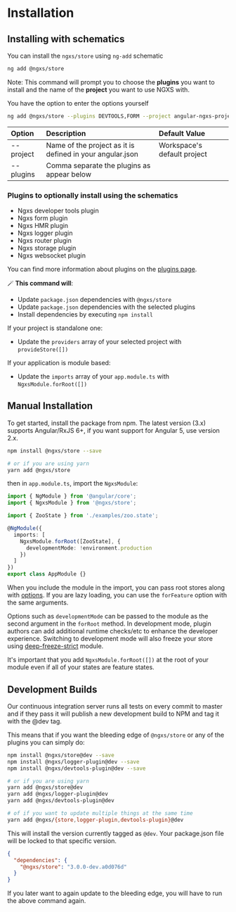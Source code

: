 # Installation

## Installing with schematics

You can install the `ngxs/store` using `ng-add` schematic

```bash
ng add @ngxs/store
```

Note: This command will prompt you to choose the **plugins** you want to install and the name of the **project** you want to use NGXS with.

You have the option to enter the options yourself

```bash
ng add @ngxs/store --plugins DEVTOOLS,FORM --project angular-ngxs-project
```

| Option    | Description                                               | Default Value               |
| :-------- | :-------------------------------------------------------- | :-------------------------- |
| --project | Name of the project as it is defined in your angular.json | Workspace's default project |
| --plugins | Comma separate the plugins as appear below                |                             |

### Plugins to optionally install using the schematics

- Ngxs developer tools plugin
- Ngxs form plugin
- Ngxs HMR plugin
- Ngxs logger plugin
- Ngxs router plugin
- Ngxs storage plugin
- Ngxs websocket plugin

You can find more information about plugins on the [plugins page](https://www.ngxs.io/plugins).

🪄 **This command will**:

- Update `package.json` dependencies with `@ngxs/store`
- Update `package.json` dependencies with the selected plugins
- Install dependencies by executing `npm install`

If your project is standalone one:

- Update the `providers` array of your selected project with `provideStore([])`

If your application is module based:

- Update the `imports` array of your `app.module.ts` with `NgxsModule.forRoot([])`

## Manual Installation

To get started, install the package from npm. The latest version (3.x) supports Angular/RxJS 6+, if you want support for Angular 5, use version 2.x.

```bash
npm install @ngxs/store --save

# or if you are using yarn
yarn add @ngxs/store
```

then in `app.module.ts`, import the `NgxsModule`:

```ts
import { NgModule } from '@angular/core';
import { NgxsModule } from '@ngxs/store';

import { ZooState } from './examples/zoo.state';

@NgModule({
  imports: [
    NgxsModule.forRoot([ZooState], {
      developmentMode: !environment.production
    })
  ]
})
export class AppModule {}
```

When you include the module in the import, you can pass root stores along with [options](../advanced/options.md).
If you are lazy loading, you can use the `forFeature` option with the same arguments.

Options such as `developmentMode` can be passed to the module as the second argument in the `forRoot` method.
In development mode, plugin authors can add additional runtime checks/etc to enhance the developer experience. Switching
to development mode will also freeze your store using [deep-freeze-strict](https://www.npmjs.com/package/deep-freeze-strict)
module.

It's important that you add `NgxsModule.forRoot([])` at the root of your module even if
all of your states are feature states.

## Development Builds

Our continuous integration server runs all tests on every commit to master and if they pass it will publish a new development build to NPM and tag it with the @dev tag.

This means that if you want the bleeding edge of `@ngxs/store` or any of the plugins you can simply do:

```bash
npm install @ngxs/store@dev --save
npm install @ngxs/logger-plugin@dev --save
npm install @ngxs/devtools-plugin@dev --save

# or if you are using yarn
yarn add @ngxs/store@dev
yarn add @ngxs/logger-plugin@dev
yarn add @ngxs/devtools-plugin@dev

# of if you want to update multiple things at the same time
yarn add @ngxs/{store,logger-plugin,devtools-plugin}@dev
```

This will install the version currently tagged as `@dev`.
Your package.json file will be locked to that specific version.

```json
{
  "dependencies": {
    "@ngxs/store": "3.0.0-dev.a0d076d"
  }
}
```

If you later want to again update to the bleeding edge, you will have to run the above command again.
